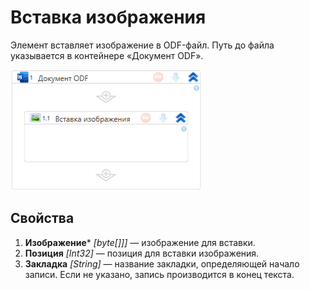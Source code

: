# Вставка изображения

Элемент вставляет изображение в ODF-файл. Путь до файла указывается в контейнере «Документ ODF».

![](<../../../.gitbook/assets1/windows_items/odf-input-image.png>)


## Свойства

1. **Изображение**\* *[byte[]]]* — изображение для вставки.  
2. **Позиция** *[Int32]* — позиция для вставки изображения. 
3. **Закладка** *[String]* — название закладки, определяющей начало записи. Если не указано, запись производится в конец текста.


